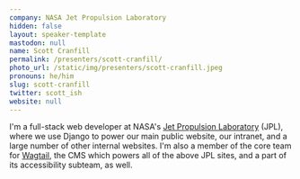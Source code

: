 ```yaml
---
company: NASA Jet Propulsion Laboratory
hidden: false
layout: speaker-template
mastodon: null
name: Scott Cranfill
permalink: /presenters/scott-cranfill/
photo_url: /static/img/presenters/scott-cranfill.jpeg
pronouns: he/him
slug: scott-cranfill
twitter: scott_ish
website: null
---
```


I'm a full-stack web developer at NASA's [Jet Propulsion Laboratory](https://www.jpl.nasa.gov/) (JPL), where we use Django to power our main public website, our intranet, and a large number of other internal websites. I'm also a member of the core team for [Wagtail](https://wagtail.org/), the CMS which powers all of the above JPL sites, and a part of its accessibility subteam, as well.
